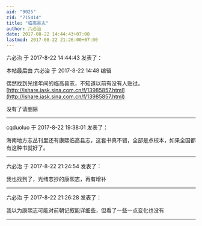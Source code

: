 ```yaml
---
aid: "9025"
zid: "715414"
title: "临高县志"
author: 六必治
date: 2017-08-22 14:44:43+07:00
lastmod: 2017-08-22 21:26:00+07:00
---
```


六必治 于 2017-8-22 14:44:43 发表了：

本帖最后由 六必治 于 2017-8-22 14:48 编辑

偶然找到光绪年间的临高县志，不知道以前有没有人贴过。[http://ishare.iask.sina.com.cn/f/13985857.html](http://ishare.iask.sina.com.cn/f/13985857.html)

没有了请删除

---

cqduoluo 于 2017-8-22 19:38:01 发表了：

海南地方志丛刊里还有康熙临高县志，这套书真不错，全部是点校本，如果全国都有这种书就好了。

---

六必治 于 2017-8-22 21:24:54 发表了：

我也找到了，光绪志抄的康熙志，再有增补

---

六必治 于 2017-8-22 21:26:28 发表了：

我以为康熙志可能对前朝记叙能详细些，但看了一些一点变化也没有

---
